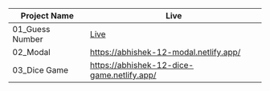 Project Name | Live
------------ | -------------
01_Guess Number  | <a href= "https://abhishek-guessno.netlify.app/">Live </a>
02_Modal | https://abhishek-12-modal.netlify.app/
03_Dice Game | https://abhishek-12-dice-game.netlify.app/
